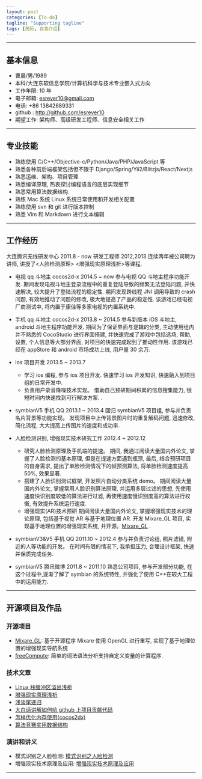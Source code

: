 ```yaml
---
layout: post
categories: [To-do]
tagline: "Supporting tagline"
tags: [简历, 自我介绍]
---
```


---

## 基本信息

- 曹晨/男/1989
- 本科/大连东软信息学院/计算机科学与技术专业嵌入式方向
- 工作年限: 10 年
- 电子邮箱: <esrever10@gmail.com>
- 电话: +86 13842689331
- github : <http://github.com/esrever10>
- 期望工作: 架构师、高级研发工程师、信息安全相关工作

---

## 专业技能

- 熟练使用 C/C++/Objective-c/Python/Java/PHP/JavaScript 等
- 熟悉各种前后端框架包括但不限于 Django/Spring/Yii2/Blitzjs/React/Nextjs
- 熟悉运维、架构、项目管理
- 熟悉编译原理, 热衷探讨编程语言的底层实现细节
- 熟悉常用算法数据结构.
- 熟练 Mac 系统 Linux 系统日常使用和开发相关配置
- 熟练使用 svn 和 git 进行版本控制
- 熟悉 Vim 和 Markdown 进行文本编辑

---

## 工作经历

大连腾讯无线研发中心 2011.8 - now 研发工程师
2012,2013 连续两年被公司聘为讲师, 讲授了<人脸检测原理> <增强现实原理浅析>等课程.

- 电视 qq 斗地主 cocos2d-x 2014.5 ~ now
  参与电视 QQ 斗地主程序功能开发.
  期间发现电视斗地主登录流程中的重复登陆导致的频繁无法登陆问题, 并快速解决, 较大提升了登陆流程的稳定性.
  期间发现跨线程 JNI 调用导致的 crash 问题, 有效地推动了问题的修改, 极大地提高了产品的稳定性.
  该游戏已经电视厂商测试中, 将内置于康佳等多家电视的内置系统中.

- 手机 qq 斗地主 cocos2d-x 2013.8 ~ 2014.5
  参与新版本 iOS 斗地主, android 斗地主程序功能开发.
  期间为了保证界面与逻辑的分类, 主动使用组内并不熟悉的 CocoStudio 进行界面搭建,
  并快速完成了游戏中包括选场, 帮助, 设置, 个人信息等大部分界面, 对项目的快速完成起到了推动性作用.
  该游戏已经在 appStore 和 android 市场成功上线, 用户量 30 余万.

- ios 项目开发 2013.5 ~ 2013.7
  - 学习 ios 编程, 参与 ios 项目开发.
    快速学习 ios 开发知识, 快速融入到项目组的日常开发中.
  - 负责用户录音降噪技术实现。
    借助自己预研期间积累的信息搜集能力, 很短时间内快速找到可行解决方案.
    .
- symbianV5 手机 QQ 2013.1 ~ 2013.4
  回归 symbianV5 项目组, 参与并负责名片背景等功能实现。
  发现项目中上传背景图片时的重复解码问题, 迅速修改, 简化流程, 大大提高上传图片的速度和成功率.

- 人脸检测识别, 增强现实技术研究工作 2012.4 ~ 2012.12
  - 研究人脸检测原理及手机端的提速。
    期间, 我通过阅读大量国内外论文, 掌握了人脸检测的基本原理, 但是在提速方面遇到瓶颈,
    最后, 结合预研项目的自身需求, 提出了单脸检测情况下的帧预测算法, 将单脸检测速度提高 50%, 效果显著.
  - 搭建了人脸识别测试框架, 开发照片自动分类系统 demo。
    期间阅读大量国内外论文, 掌握常用人脸识别算法原理, 并运用多层过滤的思想,
    先使用速度快识别度较低的算法进行过滤, 再使用速度慢识别度高的算法进行权衡, 有效提升系统运行速度.
  - 增强现实(AR)技术预研
    期间阅读大量国内外论文, 掌握增强现实技术的理论原理, 包括基于视觉 AR 与基于地理位置 AR.
    开发 Mixare_GL 项目, 实现基于地理位置的增强现实系统, 并开源。[Mixare_GL](https://github.com/ellochen/Mixare_GL)
    .
- symbianV3&V5 手机 QQ 2011.10 ~ 2012.4
  参与并负责讨论组, 照片滤镜, 附近的人等功能的开发。
  在时间有限的情况下, 我承担压力, 合理设计框架, 快速并保质完成任务.

- symbianV5 腾讯微博 2011.8 ~ 2011.10
  熟悉公司项目, 参与开发部分功能,
  在这个过程中,逐渐了解了 symbian 的系统特性, 并强化了使用 C++在较大工程中的运用能力.

---

## 开源项目及作品

### 开源项目

- [Mixare_GL](https://github.com/ellochen/Mixare_GL):
  基于开源程序 Mixare 使用 OpenGL 进行重写, 实现了基于地理位置的增强现实导航系统
- [freeCompute](https://github.com/ellochen/freeCompute):
  简单的词法语法分析支持自定义变量的计算程序.

### 技术文章

- [Linux 栈缓冲区溢出浅析](http://t.cn/8F5InIb)
- [增强现实原理浅析](http://t.cn/Rh6PLWE)
- [浅谈尾递归](http://t.cn/Rh6Py1h)
- [大白话讲解如何给 github 上项目贡献代码](http://t.cn/Rh6P4Pd)
- [怎样优化内存使用(cocos2dx)](http://t.cn/Rhikzdj)
- [算法竞赛实用数据结构](http://t.cn/Rh6PG3w)

### 演讲和讲义

- 模式识别之人脸检测: [模式识别之人脸检测](http://t.cn/RhiFAHJ)
- 增强现实技术原理及应用: [增强现实技术原理及应用](http://t.cn/RhiF7op)

---
